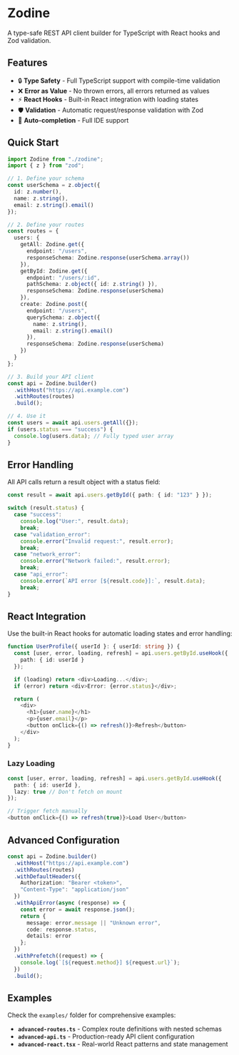 # Zodine

A type-safe REST API client builder for TypeScript with React hooks and Zod validation.

## Features

- 🔒 **Type Safety** - Full TypeScript support with compile-time validation
- ❌ **Error as Value** - No thrown errors, all errors returned as values
- ⚡ **React Hooks** - Built-in React integration with loading states
- 🛡️ **Validation** - Automatic request/response validation with Zod
- 🎯 **Auto-completion** - Full IDE support

## Quick Start

```typescript
import Zodine from "./zodine";
import { z } from "zod";

// 1. Define your schema
const userSchema = z.object({
  id: z.number(),
  name: z.string(),
  email: z.string().email()
});

// 2. Define your routes
const routes = {
  users: {
    getAll: Zodine.get({
      endpoint: "/users",
      responseSchema: Zodine.response(userSchema.array())
    }),
    getById: Zodine.get({
      endpoint: "/users/:id",
      pathSchema: z.object({ id: z.string() }),
      responseSchema: Zodine.response(userSchema)
    }),
    create: Zodine.post({
      endpoint: "/users",
      querySchema: z.object({
        name: z.string(),
        email: z.string().email()
      }),
      responseSchema: Zodine.response(userSchema)
    })
  }
};

// 3. Build your API client
const api = Zodine.builder()
  .withHost("https://api.example.com")
  .withRoutes(routes)
  .build();

// 4. Use it
const users = await api.users.getAll({});
if (users.status === "success") {
  console.log(users.data); // Fully typed user array
}
```

## Error Handling

All API calls return a result object with a status field:

```typescript
const result = await api.users.getById({ path: { id: "123" } });

switch (result.status) {
  case "success":
    console.log("User:", result.data);
    break;
  case "validation_error":
    console.error("Invalid request:", result.error);
    break;
  case "network_error":
    console.error("Network failed:", result.error);
    break;
  case "api_error":
    console.error(`API error [${result.code}]:`, result.data);
    break;
}
```

## React Integration

Use the built-in React hooks for automatic loading states and error handling:

```typescript
function UserProfile({ userId }: { userId: string }) {
  const [user, error, loading, refresh] = api.users.getById.useHook({
    path: { id: userId }
  });

  if (loading) return <div>Loading...</div>;
  if (error) return <div>Error: {error.status}</div>;

  return (
    <div>
      <h1>{user.name}</h1>
      <p>{user.email}</p>
      <button onClick={() => refresh()}>Refresh</button>
    </div>
  );
}
```

### Lazy Loading

```typescript
const [user, error, loading, refresh] = api.users.getById.useHook({
  path: { id: userId },
  lazy: true // Don't fetch on mount
});

// Trigger fetch manually
<button onClick={() => refresh(true)}>Load User</button>
```

## Advanced Configuration

```typescript
const api = Zodine.builder()
  .withHost("https://api.example.com")
  .withRoutes(routes)
  .withDefaultHeaders({
    Authorization: "Bearer <token>",
    "Content-Type": "application/json"
  })
  .withApiError(async (response) => {
    const error = await response.json();
    return {
      message: error.message || "Unknown error",
      code: response.status,
      details: error
    };
  })
  .withPrefetch((request) => {
    console.log(`[${request.method}] ${request.url}`);
  })
  .build();
```

## Examples

Check the `examples/` folder for comprehensive examples:

- **`advanced-routes.ts`** - Complex route definitions with nested schemas
- **`advanced-api.ts`** - Production-ready API client configuration
- **`advanced-react.tsx`** - Real-world React patterns and state management
